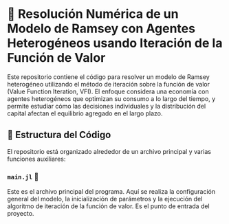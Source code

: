 # 📘 Resolución Numérica de un Modelo de Ramsey con Agentes Heterogéneos usando Iteración de la Función de Valor


Este repositorio contiene el código para resolver un modelo de Ramsey heterogéneo utilizando el método de iteración sobre la función de valor (Value Function Iteration, VFI). El enfoque considera una economía con agentes heterogéneos que optimizan su consumo a lo largo del tiempo, y permite estudiar cómo las decisiones individuales y la distribución del capital afectan el equilibrio agregado en el largo plazo.

## 🧱 Estructura del Código

El repositorio está organizado alrededor de un archivo principal y varias funciones auxiliares:

### `main.jl` 🧠

Este es el archivo principal del programa. Aquí se realiza la configuración general del modelo, la inicialización de parámetros y la ejecución del algoritmo de iteración de la función de valor. Es el punto de entrada del proyecto.